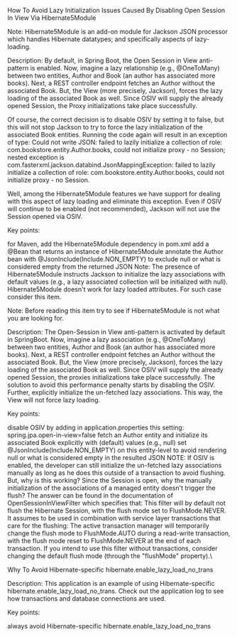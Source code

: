 How To Avoid Lazy Initialization Issues Caused By Disabling Open Session In View Via Hibernate5Module

Note: Hibernate5Module is an add-on module for Jackson JSON processor which handles Hibernate datatypes; and specifically aspects of lazy-loading.

Description: By default, in Spring Boot, the Open Session in View anti-pattern is enabled. Now, imagine a lazy relationship (e.g., @OneToMany) between two entities, Author and Book (an author has associated more books). Next, a REST controller endpoint fetches an Author without the associated Book. But, the View (more precisely, Jackson), forces the lazy loading of the associated Book as well. Since OSIV will supply the already opened Session, the Proxy initializations take place successfully.

Of course, the correct decision is to disable OSIV by setting it to false, but this will not stop Jackson to try to force the lazy initialization of the associated Book entities. Running the code again will result in an exception of type: Could not write JSON: failed to lazily initialize a collection of role: com.bookstore.entity.Author.books, could not initialize proxy - no Session; nested exception is com.fasterxml.jackson.databind.JsonMappingException: failed to lazily initialize a collection of role: com.bookstore.entity.Author.books, could not initialize proxy - no Session.

Well, among the Hibernate5Module features we have support for dealing with this aspect of lazy loading and eliminate this exception. Even if OSIV will continue to be enabled (not recommended), Jackson will not use the Session opened via OSIV.

Key points:

for Maven, add the Hibernate5Module dependency in pom.xml
add a @Bean that returns an instance of Hibernate5Module
annotate the Author bean with @JsonInclude(Include.NON_EMPTY) to exclude null or what is considered empty from the returned JSON
Note: The presence of Hibernate5Module instructs Jackson to initialize the lazy associations with default values (e.g., a lazy associated collection will be initialized with null). Hibernate5Module doesn't work for lazy loaded attributes. For such case consider this item.

Note: Before reading this item try to see if Hibernate5Module is not what you are looking for.

Description: The Open-Session in View anti-pattern is activated by default in SpringBoot. Now, imagine a lazy association (e.g., @OneToMany) between two entities, Author and Book (an author has associated more books). Next, a REST controller endpoint fetches an Author without the associated Book. But, the View (more precisely, Jackson), forces the lazy loading of the associated Book as well. Since OSIV will supply the already opened Session, the proxies initializations take place successfully. The solution to avoid this performance penalty starts by disabling the OSIV. Further, explicitly initialize the un-fetched lazy associations. This way, the View will not force lazy loading.

Key points:

disable OSIV by adding in application.properties this setting: spring.jpa.open-in-view=false
fetch an Author entity and initialize its associated Book explicitly with (default) values (e.g., null)
set @JsonInclude(Include.NON_EMPTY) on this entity-level to avoid rendering null or what is considered empty in the resulted JSON
NOTE: If OSIV is enabled, the developer can still initialize the un-fetched lazy associations manually as long as he does this outside of a transaction to avoid flushing. But, why is this working? Since the Session is open, why the manually initialization of the associations of a managed entity doesn't trigger the flush? The answer can be found in the documentation of OpenSessionInViewFilter which specifies that: This filter will by default not flush the Hibernate Session, with the flush mode set to FlushMode.NEVER. It assumes to be used in combination with service layer transactions that care for the flushing: The active transaction manager will temporarily change the flush mode to FlushMode.AUTO during a read-write transaction, with the flush mode reset to FlushMode.NEVER at the end of each transaction. If you intend to use this filter without transactions, consider changing the default flush mode (through the "flushMode" property).\

Why To Avoid Hibernate-specific hibernate.enable_lazy_load_no_trans

Description: This application is an example of using Hibernate-specific hibernate.enable_lazy_load_no_trans. Check out the application log to see how transactions and database connections are used.

Key points:

always avoid Hibernate-specific hibernate.enable_lazy_load_no_trans